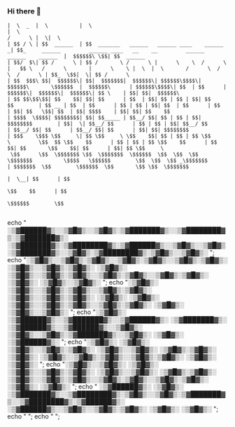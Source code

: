 ### Hi there 👋

<!--
**danishwasil001/danishwasil001** is a ✨ _special_ ✨ repository because its `README.md` (this file) appears on your GitHub profile.

Here are some ideas to get you started:

- 🔭 I’m currently working on ...
- 🌱 I’m currently learning ...
- 👯 I’m looking to collaborate on ...
- 🤔 I’m looking for help with ...
- 💬 Ask me about ...
- 📫 How to reach me: ...
- 😄 Pronouns: ...
- ⚡ Fun fact: ...
-->
``` __       __            __                                                      __                                                                                   ______   __  __           
|  \  _  |  \          |  \                                                    |  \                                                                                 /      \ |  \|  \          
| $$ / \ | $$  ______  | $$  _______   ______   ______ ____    ______         _| $$_     ______         ______ ____   __    __         ______    ______    ______  |  $$$$$$\ \$$| $$  ______  
| $$/  $\| $$ /      \ | $$ /       \ /      \ |      \    \  /      \       |   $$ \   /      \       |      \    \ |  \  |  \       /      \  /      \  /      \ | $$_  \$$|  \| $$ /      \ 
| $$  $$$\ $$|  $$$$$$\| $$|  $$$$$$$|  $$$$$$\| $$$$$$\$$$$\|  $$$$$$\       \$$$$$$  |  $$$$$$\      | $$$$$$\$$$$\| $$  | $$      |  $$$$$$\|  $$$$$$\|  $$$$$$\| $$ \    | $$| $$|  $$$$$$\
| $$ $$\$$\$$| $$    $$| $$| $$      | $$  | $$| $$ | $$ | $$| $$    $$        | $$ __ | $$  | $$      | $$ | $$ | $$| $$  | $$      | $$  | $$| $$   \$$| $$  | $$| $$$$    | $$| $$| $$    $$
| $$$$  \$$$$| $$$$$$$$| $$| $$_____ | $$__/ $$| $$ | $$ | $$| $$$$$$$$        | $$|  \| $$__/ $$      | $$ | $$ | $$| $$__/ $$      | $$__/ $$| $$      | $$__/ $$| $$      | $$| $$| $$$$$$$$
| $$$    \$$$ \$$     \| $$ \$$     \ \$$    $$| $$ | $$ | $$ \$$     \         \$$  $$ \$$    $$      | $$ | $$ | $$ \$$    $$      | $$    $$| $$       \$$    $$| $$      | $$| $$ \$$     \
 \$$      \$$  \$$$$$$$ \$$  \$$$$$$$  \$$$$$$  \$$  \$$  \$$  \$$$$$$$          \$$$$   \$$$$$$        \$$  \$$  \$$ _\$$$$$$$      | $$$$$$$  \$$        \$$$$$$  \$$       \$$ \$$  \$$$$$$$
                                                                                                                     |  \__| $$      | $$                                                      
                                                                                                                      \$$    $$      | $$                                                      
                                                                                                                       \$$$$$$        \$$                                                      
                                                                                                                       
```
echo " ░▒▓██████▓▒░░▒▓█▓▒░░▒▓█▓▒░▒▓███████▓▒░░▒▓████████▓▒░▒▓███████▓▒░ ░▒▓███████▓▒░▒▓████████▓▒░▒▓██████▓▒░░▒▓█▓▒░░▒▓█▓▒░▒▓███████▓▒░░▒▓█▓▒░▒▓████████▓▒░▒▓█▓▒░░▒▓█▓▒░ ";
echo "░▒▓█▓▒░░▒▓█▓▒░▒▓█▓▒░░▒▓█▓▒░▒▓█▓▒░░▒▓█▓▒░▒▓█▓▒░      ░▒▓█▓▒░░▒▓█▓▒░▒▓█▓▒░      ░▒▓█▓▒░     ░▒▓█▓▒░░▒▓█▓▒░▒▓█▓▒░░▒▓█▓▒░▒▓█▓▒░░▒▓█▓▒░▒▓█▓▒░  ░▒▓█▓▒░   ░▒▓█▓▒░░▒▓█▓▒░ ";
echo "░▒▓█▓▒░      ░▒▓█▓▒░░▒▓█▓▒░▒▓█▓▒░░▒▓█▓▒░▒▓█▓▒░      ░▒▓█▓▒░░▒▓█▓▒░▒▓█▓▒░      ░▒▓█▓▒░     ░▒▓█▓▒░      ░▒▓█▓▒░░▒▓█▓▒░▒▓█▓▒░░▒▓█▓▒░▒▓█▓▒░  ░▒▓█▓▒░   ░▒▓█▓▒░░▒▓█▓▒░ ";
echo "░▒▓█▓▒░       ░▒▓██████▓▒░░▒▓███████▓▒░░▒▓██████▓▒░ ░▒▓███████▓▒░ ░▒▓██████▓▒░░▒▓██████▓▒░░▒▓█▓▒░      ░▒▓█▓▒░░▒▓█▓▒░▒▓███████▓▒░░▒▓█▓▒░  ░▒▓█▓▒░    ░▒▓██████▓▒░  ";
echo "░▒▓█▓▒░         ░▒▓█▓▒░   ░▒▓█▓▒░░▒▓█▓▒░▒▓█▓▒░      ░▒▓█▓▒░░▒▓█▓▒░      ░▒▓█▓▒░▒▓█▓▒░     ░▒▓█▓▒░      ░▒▓█▓▒░░▒▓█▓▒░▒▓█▓▒░░▒▓█▓▒░▒▓█▓▒░  ░▒▓█▓▒░      ░▒▓█▓▒░     ";
echo "░▒▓█▓▒░░▒▓█▓▒░  ░▒▓█▓▒░   ░▒▓█▓▒░░▒▓█▓▒░▒▓█▓▒░      ░▒▓█▓▒░░▒▓█▓▒░      ░▒▓█▓▒░▒▓█▓▒░     ░▒▓█▓▒░░▒▓█▓▒░▒▓█▓▒░░▒▓█▓▒░▒▓█▓▒░░▒▓█▓▒░▒▓█▓▒░  ░▒▓█▓▒░      ░▒▓█▓▒░     ";
echo " ░▒▓██████▓▒░   ░▒▓█▓▒░   ░▒▓███████▓▒░░▒▓████████▓▒░▒▓█▓▒░░▒▓█▓▒░▒▓███████▓▒░░▒▓████████▓▒░▒▓██████▓▒░ ░▒▓██████▓▒░░▒▓█▓▒░░▒▓█▓▒░▒▓█▓▒░  ░▒▓█▓▒░      ░▒▓█▓▒░     ";
echo "                                                                                                                                                                   ";
echo "                                                                                                                                                                   ";
